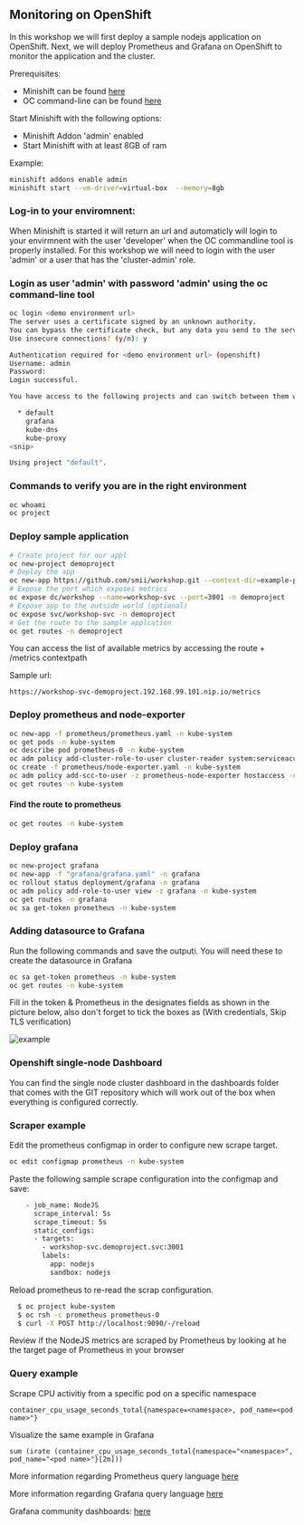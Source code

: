  Monitoring on OpenShift
-----------------------

In this workshop we will first deploy a sample nodejs application on OpenShift. Next, we will deploy Prometheus and Grafana on OpenShift to monitor the application and the cluster.


Prerequisites:
* Minishift can be found [here](https://github.com/minishift/minishift/releases)
* OC command-line can be found  [here](https://github.com/openshift/origin/releases)

Start Minishift with the following options: 
* Minishift Addon 'admin' enabled
* Start Minishift with at least 8GB of ram

Example: 
```bash
minishift addons enable admin
minishift start --vm-driver=virtual-box  --memory=8gb
```

###  Log-in to your enviromnent:
When Minishift is started it will return an url and automaticly will login to your envirmnent  with the user 'developer' when the OC commandline tool is properly installed.
For this workshop we will need to login with the user 'admin' or a user that has the 'cluster-admin' role.

### Login as user 'admin' with password 'admin' using the oc command-line tool
```bash
oc login <demo environment url>
The server uses a certificate signed by an unknown authority.
You can bypass the certificate check, but any data you send to the server could be intercepted by others.
Use insecure connections? (y/n): y

Authentication required for <demo environment url> (openshift)
Username: admin    
Password: 
Login successful.

You have access to the following projects and can switch between them with 'oc project <projectname>':

  * default
    grafana
    kube-dns
    kube-proxy
<snip>

Using project "default".
```

### Commands to verify you are in the right environment
```bash
oc whoami
oc project
```

### Deploy sample application
```bash
# Create project for our appl
oc new-project demoproject
# Deploy the app
oc new-app https://github.com/smii/workshop.git --context-dir=example-prometheus-nodejs -n demoproject
# Expose the port which exposes metrics
oc expose dc/workshop --name=workshop-svc --port=3001 -n demoproject
# Expose app to the outside world (optional)
oc expose svc/workshop-svc -n demoproject
# Get the route to the sample applcation
oc get routes -n demoproject
```
You can access the list of available metrics by accessing the route + /metrics contextpath

Sample url: 
```
https://workshop-svc-demoproject.192.168.99.101.nip.io/metrics
```
### Deploy prometheus and node-exporter
```bash
oc new-app -f prometheus/prometheus.yaml -n kube-system
oc get pods -n kube-system
oc describe pod prometheus-0 -n kube-system
oc adm policy add-cluster-role-to-user cluster-reader system:serviceaccount:default:prometheus -n kube-system
oc create -f prometheus/node-exporter.yaml -n kube-system
oc adm policy add-scc-to-user -z prometheus-node-exporter hostaccess -n kube-system
oc get routes -n kube-system
 ```
#### Find the route to prometheus

```bash
oc get routes -n kube-system
```

### Deploy grafana 
```bash
oc new-project grafana
oc new-app -f "grafana/grafana.yaml" -n grafana
oc rollout status deployment/grafana -n grafana
oc adm policy add-role-to-user view -z grafana -n kube-system
oc get routes -n grafana
oc sa get-token prometheus -n kube-system
```
### Adding datasource to Grafana
Run the following commands and save the outputi. You will need these to create the datasource in Grafana

```bash
oc sa get-token prometheus -n kube-system
oc get routes -n kube-system
```

Fill in the token & Prometheus in the designates fields as shown in the picture below, also don't forget to tick the boxes as (With credentials, Skip TLS verification)

![example](https://github.com/smii/workshop/blob/minishift/images/grafana.png)

### Openshift single-node Dashboard
You can find the single node cluster dashboard in the dashboards folder that comes with the GIT repository which will work out of the box when everything is configured correctly.


### Scraper example
Edit the prometheus configmap in order to configure new scrape target.
```bash
oc edit configmap prometheus -n kube-system
```
Paste the following sample scrape configuration into the configmap and save:
```bash
    - job_name: NodeJS
      scrape_interval: 5s
      scrape_timeout: 5s
      static_configs:
      - targets:
        - workshop-svc.demoproject.svc:3001
        labels:
          app: nodejs
          sandbox: nodejs
```
Reload prometheus to re-read the scrap configuration.
```bash
  $ oc project kube-system
  $ oc rsh -c prometheus prometheus-0
  $ curl -X POST http://localhost:9090/-/reload
```
Review if the NodeJS metrics are scraped by Prometheus by looking at he the target page of Prometheus in your browser


### Query example

Scrape CPU activitiy from a specific pod on a specific namespace
```
container_cpu_usage_seconds_total{namespace=<namespace>, pod_name=<pod name>"}
```

Visualize the same example in Grafana
```
sum (irate (container_cpu_usage_seconds_total{namespace="<namespace>", pod_name="<pod name>"}[2m]))
```

More information regarding Prometheus query language
[here](https://prometheus.io/docs/prometheus/latest/querying/basics/)

More information regarding Grafana query language
[here](http://docs.grafana.org/guides/basic_concepts/)

Grafana community dashboards: 
[here](https://grafana.com/dashboards)

